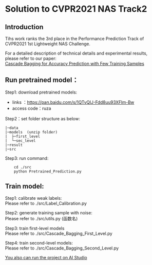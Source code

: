# Solution to CVPR2021 NAS Track2

## Introduction
Tihs work ranks the 3rd place in the Performance Prediction Track of CVPR2021 1st Lightweight NAS Challenge.

For a detailed description of technical details and experimental results, please refer to our paper:  
[Cascade Bagging for Accuracy Prediction with Few Training Samples](https://arxiv.org/)


## Run pretrained model：
Step1: download pretrained models: 
* links ：https://pan.baidu.com/s/1QTvQIJ-Fdd8uu93XFlm-Bw 
* access code：ruza

Step2：set folder structure  as below:

    |─data    
    |─models  (unzip folder)  
    |  ├─first_level  
    |  └─sec_level  
    |─result  
    |─src  



Step3: run command:
        
        cd ./src
        python Pretrained_Prediction.py


## Train model:
 Step1: calibrate weak labels:  
    Please refer to ./src/Label_Calibration.py
    
 Step2: generate training sample with noise:  
    Please refer to ./src/utils.py (函数名)
    
  Step3: train first-level models    
    Please refer to ./src/Cascade_Bagging_First_Level.py
    
  Step4: train second-level models:  
    Please refer to ./src/Cascade_Bagging_Second_Level.py
 
 [You also can run the project on AI Studio ](https://aistudio.baidu.com/aistudio/projectdetail/1968445) 
